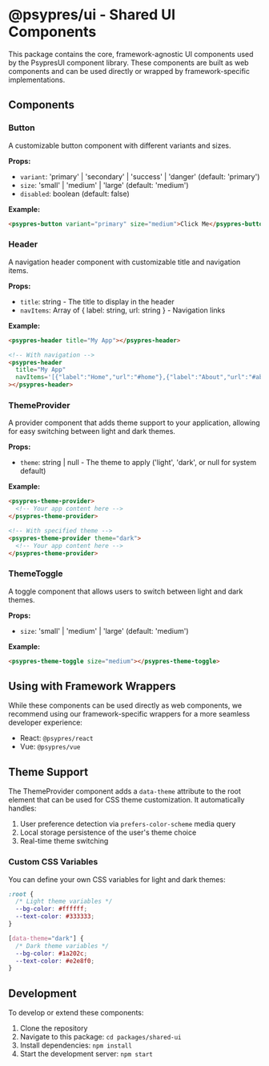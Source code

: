 # @psypres/ui - Shared UI Components

This package contains the core, framework-agnostic UI components used by the PsypresUI component library. These components are built as web components and can be used directly or wrapped by framework-specific implementations.

## Components

### Button

A customizable button component with different variants and sizes.

**Props:**

- `variant`: 'primary' | 'secondary' | 'success' | 'danger' (default: 'primary')
- `size`: 'small' | 'medium' | 'large' (default: 'medium')
- `disabled`: boolean (default: false)

**Example:**

```html
<psypres-button variant="primary" size="medium">Click Me</psypres-button>
```

### Header

A navigation header component with customizable title and navigation items.

**Props:**

- `title`: string - The title to display in the header
- `navItems`: Array of { label: string, url: string } - Navigation links

**Example:**

```html
<psypres-header title="My App"></psypres-header>

<!-- With navigation -->
<psypres-header
  title="My App"
  navItems='[{"label":"Home","url":"#home"},{"label":"About","url":"#about"}]'
></psypres-header>
```

### ThemeProvider

A provider component that adds theme support to your application, allowing for easy switching between light and dark themes.

**Props:**

- `theme`: string | null - The theme to apply ('light', 'dark', or null for system default)

**Example:**

```html
<psypres-theme-provider>
  <!-- Your app content here -->
</psypres-theme-provider>

<!-- With specified theme -->
<psypres-theme-provider theme="dark">
  <!-- Your app content here -->
</psypres-theme-provider>
```

### ThemeToggle

A toggle component that allows users to switch between light and dark themes.

**Props:**

- `size`: 'small' | 'medium' | 'large' (default: 'medium')

**Example:**

```html
<psypres-theme-toggle size="medium"></psypres-theme-toggle>
```

## Using with Framework Wrappers

While these components can be used directly as web components, we recommend using our framework-specific wrappers for a more seamless developer experience:

- React: `@psypres/react`
- Vue: `@psypres/vue`

## Theme Support

The ThemeProvider component adds a `data-theme` attribute to the root element that can be used for CSS theme customization. It automatically handles:

1. User preference detection via `prefers-color-scheme` media query
2. Local storage persistence of the user's theme choice
3. Real-time theme switching

### Custom CSS Variables

You can define your own CSS variables for light and dark themes:

```css
:root {
  /* Light theme variables */
  --bg-color: #ffffff;
  --text-color: #333333;
}

[data-theme="dark"] {
  /* Dark theme variables */
  --bg-color: #1a202c;
  --text-color: #e2e8f0;
}
```

## Development

To develop or extend these components:

1. Clone the repository
2. Navigate to this package: `cd packages/shared-ui`
3. Install dependencies: `npm install`
4. Start the development server: `npm start`
